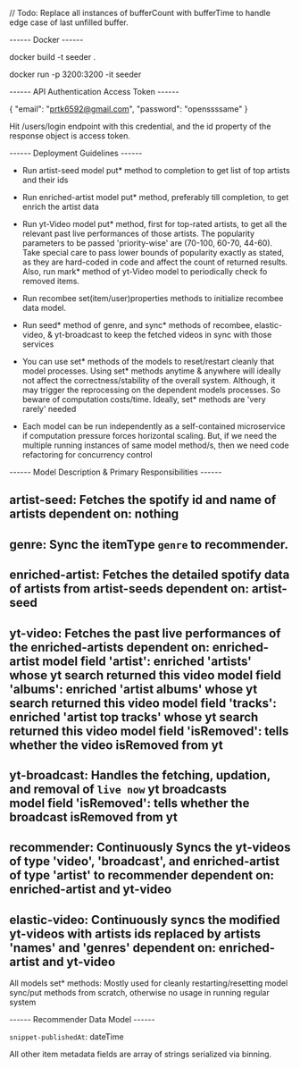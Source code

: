 // Todo: Replace all instances of bufferCount with bufferTime to handle edge case of last unfilled buffer. 

------ Docker ------

docker build -t seeder .

docker run -p 3200:3200 -it seeder


------ API Authentication Access Token ------

{
"email": "prtk6592@gmail.com",
"password": "openssssame"
}

Hit /users/login endpoint with this credential, and the id property of the response object is access token. 

------ Deployment Guidelines ------

- Run artist-seed model put* method to completion to get list of top artists and their ids

- Run enriched-artist model put* method, preferably till completion, to get enrich the artist data

- Run yt-Video model put* method, first for top-rated artists, to get all the relevant past live performances of those      artists. The popularity parameters to be passed 'priority-wise' are (70-100, 60-70, 44-60). Take special care to pass     lower bounds of popularity exactly as stated, as they are hard-coded in code and affect the count of returned results.
  Also, run mark* method of yt-Video model to periodically check fo removed items.

- Run recombee set(item/user)properties methods to initialize recombee data model. 

- Run seed* method of genre, and sync* methods of recombee, elastic-video, & yt-broadcast to keep the fetched videos in     sync with those services 

- You can use set* methods of the models to reset/restart cleanly that model processes. Using set* methods anytime &        anywhere will ideally not affect the correctness/stability of the overall system. Although, it may trigger the            reprocessing on the dependent models processes. So beware of computation costs/time. Ideally, set* methods are 'very      rarely' needed

- Each model can be run independently as a self-contained microservice if computation pressure forces horizontal scaling.   But, if we need the multiple running instances of same model method/s, then we need code refactoring for concurrency      control    

------ Model Description & Primary Responsibilities ------

artist-seed: Fetches the spotify id and name of artists
dependent on: nothing
---
genre: Sync the itemType `genre` to recommender.
---
enriched-artist: Fetches the detailed spotify data of artists from artist-seeds
dependent on: artist-seed
---
yt-video: Fetches the past live performances of the enriched-artists 
dependent on: enriched-artist
model field 'artist': enriched 'artists' whose yt search returned this video
model field 'albums': enriched 'artist albums' whose yt search returned this video
model field 'tracks': enriched 'artist top tracks' whose yt search returned this video
model field 'isRemoved': tells whether the video isRemoved from yt
---
yt-broadcast: Handles the fetching, updation, and removal of  `live now` yt broadcasts   
model field 'isRemoved': tells whether the broadcast isRemoved from yt
---
recommender: Continuously Syncs the yt-videos of type 'video', 'broadcast', and enriched-artist of type 'artist' to recommender
dependent on: enriched-artist and yt-video
---
elastic-video: Continuously syncs the modified yt-videos with artists ids replaced by artists 'names' and 'genres' 
dependent on: enriched-artist and yt-video
---
All models set* methods: Mostly used for cleanly restarting/resetting model sync/put methods from scratch, otherwise no usage in running regular system


------ Recommender Data Model ------

`snippet-publishedAt`: dateTime

All other item metadata fields are array of strings serialized via binning. 

